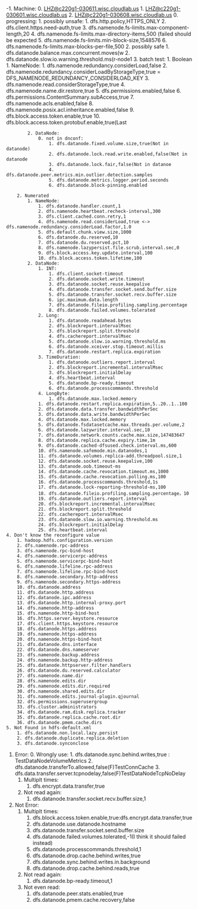 
-1. Machine:
	0. LHZ@c220g1-030611.wisc.cloudlab.us
	1. LHZ@c220g1-030601.wisc.cloudlab.us
	2. LHZ@c220g1-030608.wisc.cloudlab.us
0. progressing:
	1. possibly unsafe:
		1. dfs.http.policy,HTTPS_ONLY
		2. dfs.client.https.need-auth,true
		3. dfs.namenode.fs-limits.max-component-length,20
		4. dfs.namenode.fs-limits.max-directory-items,500 (failed should be expected
		5. dfs.namenode.fs-limits.min-block-size,1548576
		6. dfs.namenode.fs-limits.max-blocks-per-file,500
	2. possibly safe
		1. dfs.datanode.balance.max.concurrent.moves(w
		2. dfs.datanode.slow.io.warning.threshold.ms(r-node1
	3. batch test:
		1. Boolean
			1. NameNode:
				1. dfs.namenode.redundancy.considerLoad,false
				2. dfs.namenode.redundancy.considerLoadByStorageType,true = DFS_NAMENODE_REDUNDANCY_CONSIDERLOAD_KEY
				3. dfs.namenode.read.considerStorageType,true
				4. dfs.namenode.name.dir.restore,true
				5. dfs.permissions.enabled,false
				6. dfs.permissions.ContentSummary.subAccess,true
				7. dfs.namenode.acls.enabled,false
				8. dfs.namenode.posix.acl.inheritance.enabled,false
				9. dfs.block.access.token.enable,true
				10. dfs.block.access.token.protobuf.enable,true(Last
				
			2. DataNode:
				0. not in dnconf:
					1. dfs.datanode.fixed.volume.size,true(Not in datanode)
					2. dfs.datanode.lock.read.write.enabled,false(Not in datanode
					3. dfs.datanode.lock.fair,false(Not in datanoe
					4. dfs.datanode.peer.metrics.min.outlier.detection.samples
					5. dfs.datanode.metrics.logger.period.seconds
					6. dfs.datanode.block-pinning.enabled
				
		2. Numerated
			1. NameNode:
				1. dfs.datanode.handler.count,1
				2. dfs.namenode.heartbeat.recheck-interval,300
				3. dfs.client.cached.conn.retry,1
				4. dfs.namenode.read.considerLoad,true <-> dfs.namenode.redundancy.considerLoad.factor,1.0
				5. dfs.default.chunk.view.size,1000
				6. dfs.datanode.du.reserved,10
				7. dfs.datanode.du.reserved.pct,10
				8. dfs.namenode.lazypersist.file.scrub.interval.sec,0
				9. dfs.block.access.key.update.interval,100
				10. dfs.block.access.token.lifetime,100
			2. DataNode:
				1. INT:
					1. dfs.client.socket-timeout
					2. dfs.datanode.socket.write.timeout
					3. dfs.datanode.socket.reuse.keepalive
					4. dfs.datanode.transfer.socket.send.buffer.size
					5. dfs.datanode.transfer.socket.recv.buffer.size
					6. ipc.maximum.data.length
					7. dfs.datanode.fileio.profiling.sampling.percentage
					8. dfs.datanode.failed.volumes.tolerated
				2. Long:
					1. dfs.datanode.readahead.bytes
					2. dfs.blockreport.intervalMsec
					3. dfs.blockreport.split.threshold
					4. dfs.cachereport.intervalMsec
					5. dfs.datanode.slow.io.warning.threshold.ms
					6. dfs.datanode.xceiver.stop.timeout.millis
					7. dfs.datanode.restart.replica.expiration
				3. TimeDuration:
					1. dfs.datanode.outliers.report.interval
					2. dfs.blockreport.incremental.intervalMsec
					3. dfs.blockreport.initialDelay
					4. dfs.heartbeat.interval
					5. dfs.datanode.bp-ready.timeout
					6. dfs.datanode.processcommands.threshold
				4. LongByte:
					1. dfs.datanode.max.locked.memory
				1. dfs.datanode.restart.replica.expiration,5..20..1..100
				2. dfs.datanode.data.transfer.bandwidthPerSec
				3. dfs.datanode.data.write.bandwidthPerSec
				4. dfs.datanode.max.locked.memory
				5. dfs.datanode.fsdatasetcache.max.threads.per.volume,2
				6. dfs.datanode.lazywriter.interval.sec,10
				7. dfs.datanode.network.counts.cache.max.size,147483647
				8. dfs.datanode.replica.cache.expiry.time,1m
				9. dfs.datanode.cached-dfsused.check.interval.ms,600
				10. dfs.namenode.safemode.min.datanodes,1
				11. dfs.datanode.volumes.replica-add.threadpool.size,1
				12. dfs.datanode.socket.reuse.keepalive,100
				13. dfs.datanode.oob.timeout-ms
				14. dfs.datanode.cache.revocation.timeout.ms,1000
				15. dfs.datanode.cache.revocation.polling.ms,100
				16. dfs.datanode.processcommands.threshold,1s
				17. dfs.datanode.lock-reporting-threshold-ms,100
				18. dfs.datanode.fileio.profiling.sampling.percentage，10
				19. dfs.datanode.outliers.report.interval
				20. dfs.blockreport.incremental.intervalMsec
				21. dfs.blockreport.split.threshold
				22. dfs.cachereport.intervalMsec
				23. dfs.datanode.slow.io.warning.threshold.ms
				24. dfs.blockreport.initialDelay
				25. dfs.heartbeat.interval
	4. Don't know the reconfigure value
		1. hadoop.hdfs.configuration.version
		2. dfs.namenode.rpc-address
		3. dfs.namenode.rpc-bind-host
		4. dfs.namenode.servicerpc-address
		5. dfs.namenode.servicerpc-bind-host
		6. dfs.namenode.lifeline.rpc-address
		7. dfs.namenode.lifeline.rpc-bind-host
		8. dfs.namenode.secondary.http-address
		9. dfs.namenode.secondary.https-address
		10. dfs.datanode.address
		11. dfs.datanode.http.address
		12. dfs.datanode.ipc.address
		13. dfs.datanode.http.internal-proxy.port
		14. dfs.namenode.http-address
		15. dfs.namenode.http-bind-host
		16. dfs.https.server.keystore.resource
		17. dfs.client.https.keystore.resource
		18. dfs.datanode.https.address
		19. dfs.namenode.https-address
		20. dfs.namenode.https-bind-host
		21. dfs.datanode.dns.interface
		22. dfs.datanode.dns.nameserver
		23. dfs.namenode.backup.address
		24. dfs.namenode.backup.http-address
		25. dfs.datanode.httpserver.filter.handlers
		26. dfs.datanode.du.reserved.calculator
		27. dfs.namenode.name.dir
		28. dfs.namenode.edits.dir
		29. dfs.namenode.edits.dir.required
		30. dfs.namenode.shared.edits.dir
		31. dfs.namenode.edits.journal-plugin.qjournal
		32. dfs.permissions.superusergroup
		33. dfs.cluster.administrators
		34. dfs.datanode.ram.disk.replica.tracker
		35. dfs.datanode.replica.cache.root.dir
		36. dfs.datanode.pmem.cache.dirs
	5. Not Found in hdfs-default.xml
		1. dfs.datanode.non.local.lazy.persist
		2. dfs.datanode.duplicate.replica.deletion
		3. dfs.datanode.synconclose
1. Error:
	0. Wrongly use:
		1. dfs.datanode.sync.behind.writes,true : TestDataNodeVolumeMetrics
		2. dfs.datanode.transferTo.allowed,false(F)TestConnCache
		3. dfs.data.transfer.server.tcpnodelay,false(F)TestDataNodeTcpNoDelay
	1. Multiplt times:
		1. dfs.encrypt.data.transfer,true
	2. Not read again:
		1. dfs.datanode.transfer.socket.recv.buffer.size,1
2. Not Error:
	1. Multiplt times:
		1. dfs.block.access.token.enable,true:dfs.encrypt.data.transfer,true
		2. dfs.datanode.use.datanode.hostname
		3. dfs.datanode.transfer.socket.send.buffer.size
		4. dfs.datanode.failed.volumes.tolerated,-1(I think it should failed instead)
		5. dfs.datanode.processcommands.threshold,1
		6. dfs.datanode.drop.cache.behind.writes,true
		7. dfs.datanode.sync.behind.writes.in.background
		8. dfs.datanode.drop.cache.behind.reads,true
	2. Not read again:
		1. dfs.datanode.bp-ready.timeout,1
	3. Not even read:
		1. dfs.datanode.peer.stats.enabled,true
		2. dfs.datanode.pmem.cache.recovery,false